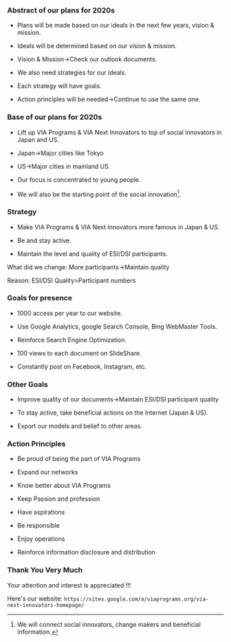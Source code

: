 ### Abstract of our plans for 2020s

-   Plans will be made based on our ideals in the next few years, vision
    & mission.

-   Ideals will be determined based on our vision & mission.

-   Vision & Mission->Check our outlook documents.

-   We also need strategies for our ideals.

-   Each strategy will have goals.

-   Action principles will be needed->Continue to use the same one.

### Base of our plans for 2020s

-   Lift up VIA Programs & VIA Next Innovators to top of social
    innovators in Japan and US.

-   Japan->Major cities like Tokyo

-   US->Major cities in mainland US

-   Our focus is concentrated to young people.

-   We will also be the starting point of the social innovation[^2].

### Strategy

-   Make VIA Programs & VIA Next Innovators more famous in Japan & US.

-   Be and stay active.

-   Maintain the level and quality of ESI/DSI participants.

What did we change: More participants->Maintain quality

Reason: ESI/DSI Quality>Participant numbers

### Goals for presence

-   1000 access per year to our website.

-   Use Google Analytics, google Search Console, Bing WebMaster Tools.

-   Reinforce Search Engine Optimization.

-   100 views to each document on SlideShare.

-   Constantly post on Facebook, Instagram, etc.

### Other Goals

-   Improve quality of our documents$\to$Maintain ESI/DSI participant
    quality

-   To stay active, take beneficial actions on the Internet (Japan &
    US).

-   Export our models and belief to other areas.

### Action Principles

-   Be proud of being the part of VIA Programs

-   Expand our networks

-   Know better about VIA Programs

-   Keep Passion and profession

-   Have aspirations

-   Be responsible

-   Enjoy operations

-   Reinforce information disclosure and distribution

### Thank You Very Much

Your attention and interest is appreciated !!!

Here's our website:
`https://sites.google.com/a/viaprograms.org/via-next-innovators-homepage/`

[^1]: `next_innovators_tokyo@viaprograms.org`

[^2]: We will connect social innovators, change makers and beneficial
    information.
